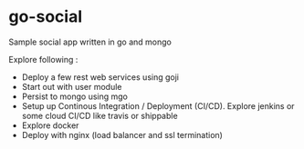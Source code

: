 go-social
=========

Sample social app written in go and mongo

Explore following :

- Deploy a few rest web services using goji
- Start out with user module
- Persist to mongo using mgo
- Setup up Continous Integration / Deployment (CI/CD). Explore jenkins or some cloud CI/CD like travis or shippable
- Explore docker
- Deploy with nginx (load balancer and ssl termination)
